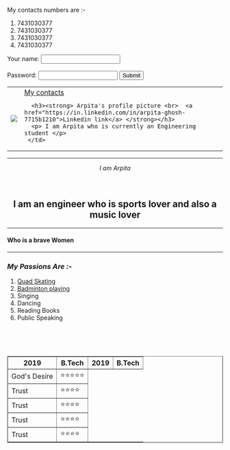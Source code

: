 
<html>
<head>
  
  <title> My Contacts </title>

</head>
<body>
   <p> My contacts numbers are :- </p>


<ol>
   <li> 7431030377</li>
   <li> 7431030377</li>
   <li> 7431030377</li>
   <li> 7431030377</li>
</ol>
<form class="" action="u.html" method="post">
    <label> Your name: </label>
   <input type="text" name="" value=""><br><br>
   <label>Password:</label>
   <input type="password:" name="" value="">

   <input type ="submit" name="">
</form>
  
 <body>
   <table>
    <tr>
      <td><img src="file://DESKTOP-BJ5DDEP/Users/asd/OneDrive/Desktop/aria2.png"></td>
      <td><a href="file://DESKTOP-BJ5DDEP/Users/asd/OneDrive/Desktop/My%20contacts.html"> My contacts </a>


      <h3><strong> Arpita's profile picture <br>  <a href="https://in.linkedin.com/in/arpita-ghosh-7715b1210">Linkedin link</a> </strong></h3>
      <p> I am Arpita who is currently an Engineering student </p>
     </td>

   </tr>
  </table>
<center>
<hr size="3">
  <em> I am Arpita </em>
<br>
<br>
<br>
   <h2> I am an engineer who is sports lover and also a music lover </h2>
<hr size="3">

</center>
   <h4><strong>Who is a brave Women </strong></h4>
<hr>
   <h3><strong><em>My Passions Are :-</em> </strong></h3>
<ol>
   <li><a href = "https://www.youtube.com/watch?v=sSwQIJfQ2FU"> Quad Skating</a></li>
   <li><a href="https://www.youtube.com/watch?v=HucIqi8Lw3E"> Badminton playing</a></li>
   <li>Singing</li>
   <li>Dancing</li>
   <li>Reading Books</li>
   <li>Public Speaking</li>
</ol>
<br>
<br>
<br>
<table border = "1">
 <thead>
   <tr>
    <th> 2019 </th>
    <th> B.Tech </th>
    <th> 2019 </th>
    <th> B.Tech </th>
  </tr>
</thead>
<tbody>
  <tr>
    <td> God's Desire </td>
     <td>⭐⭐⭐⭐⭐</td>
  </tr>
   <tr>
     <td> Trust </td>
     <td>⭐⭐⭐⭐</td>
   </tr>
   <tr>
     <td> Trust </td>
     <td>⭐⭐⭐⭐</td>
  </tr>
   <tr>
    <td> Trust </td>
    <td>⭐⭐⭐⭐</td>
  </tr>
  <tr>
     <td> Trust </td>
     <td>⭐⭐⭐⭐</td>
  </tr>
</tbody>
</table>
 

  

</body>
<html>
